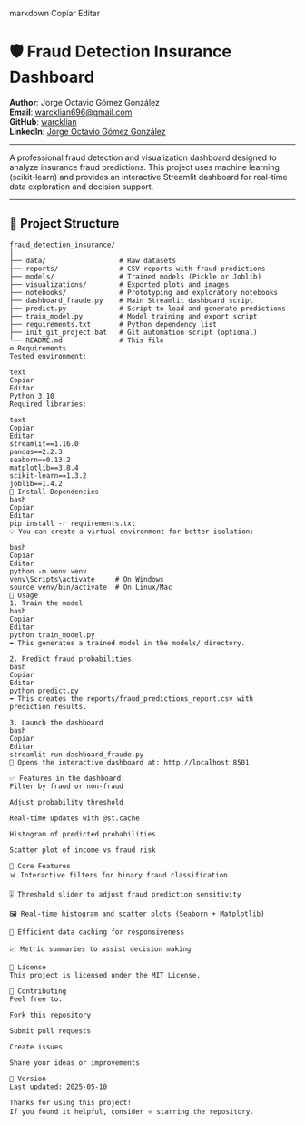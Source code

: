 
markdown
Copiar
Editar
# 🛡️ Fraud Detection Insurance Dashboard

**Author**: Jorge Octavio Gómez González  
**Email**: [warcklian696@gmail.com](mailto:warcklian696@gmail.com)  
**GitHub**: [warcklian](https://github.com/warcklian)  
**LinkedIn**: [Jorge Octavio Gómez González](https://www.linkedin.com/in/jorge-octavio-gómez-gonzález-8a0510b4)

---

A professional fraud detection and visualization dashboard designed to analyze insurance fraud predictions. This project uses machine learning (scikit-learn) and provides an interactive Streamlit dashboard for real-time data exploration and decision support.

---

## 📁 Project Structure

```text
fraud_detection_insurance/
│
├── data/                  # Raw datasets
├── reports/               # CSV reports with fraud predictions
├── models/                # Trained models (Pickle or Joblib)
├── visualizations/        # Exported plots and images
├── notebooks/             # Prototyping and exploratory notebooks
├── dashboard_fraude.py    # Main Streamlit dashboard script
├── predict.py             # Script to load and generate predictions
├── train_model.py         # Model training and export script
├── requirements.txt       # Python dependency list
├── init_git_project.bat   # Git automation script (optional)
└── README.md              # This file
⚙️ Requirements
Tested environment:

text
Copiar
Editar
Python 3.10
Required libraries:

text
Copiar
Editar
streamlit==1.16.0
pandas==2.2.3
seaborn==0.13.2
matplotlib==3.8.4
scikit-learn==1.3.2
joblib==1.4.2
💾 Install Dependencies
bash
Copiar
Editar
pip install -r requirements.txt
💡 You can create a virtual environment for better isolation:

bash
Copiar
Editar
python -m venv venv
venv\Scripts\activate     # On Windows
source venv/bin/activate  # On Linux/Mac
🚀 Usage
1. Train the model
bash
Copiar
Editar
python train_model.py
➡️ This generates a trained model in the models/ directory.

2. Predict fraud probabilities
bash
Copiar
Editar
python predict.py
➡️ This creates the reports/fraud_predictions_report.csv with prediction results.

3. Launch the dashboard
bash
Copiar
Editar
streamlit run dashboard_fraude.py
🔗 Opens the interactive dashboard at: http://localhost:8501

✅ Features in the dashboard:
Filter by fraud or non-fraud

Adjust probability threshold

Real-time updates with @st.cache

Histogram of predicted probabilities

Scatter plot of income vs fraud risk

🧠 Core Features
📊 Interactive filters for binary fraud classification

🎚️ Threshold slider to adjust fraud prediction sensitivity

🖼️ Real-time histogram and scatter plots (Seaborn + Matplotlib)

🔄 Efficient data caching for responsiveness

📈 Metric summaries to assist decision making

📝 License
This project is licensed under the MIT License.

🤝 Contributing
Feel free to:

Fork this repository

Submit pull requests

Create issues

Share your ideas or improvements

📌 Version
Last updated: 2025-05-10

Thanks for using this project!
If you found it helpful, consider ⭐ starring the repository.
